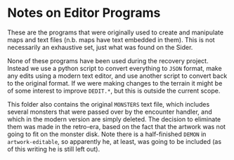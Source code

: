Notes on Editor Programs
========================

These are the programs that were originally used to create and manipulate maps and text files (n.b. maps have text embedded in them).  This is not necessarily an exhaustive set, just what was found on the Sider.

None of these programs have been used during the recovery project. Instead we use a python script to convert everything to `JSON` format, make any edits using a modern text editor, and use another script to convert back to the original format.  If we were making changes to the terrain it might be of some interest to improve `DEDIT.*`, but this is outside the current scope.

This folder also contains the original `MONSTERS` text file, which includes several monsters that were passed over by the encounter handler, and which in the modern version are simply deleted. The decision to eliminate them was made in the retro-era, based on the fact that the artwork was not going to fit on the monster disk. Note there is a half-finished `DEMON` in `artwork-editable`, so apparently he, at least, was going to be included (as of this writing he is still left out).
